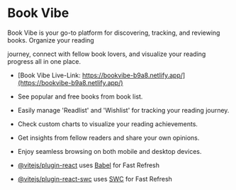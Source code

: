 # Book Vibe

Book Vibe is your go-to platform for discovering, tracking, and reviewing books. Organize your reading 

journey, connect with fellow book lovers, and visualize your reading progress all in one place.

- [Book Vibe Live-Link: https://bookvibe-b9a8.netlify.app/](https://bookvibe-b9a8.netlify.app/)


- See popular and free books from book list.
- Easily manage 'Readlist' and 'Wishlist' for tracking your reading journey.
- Check custom charts to visualize your reading achievements.
- Get insights from fellow readers and share your own opinions.
- Enjoy seamless browsing on both mobile and desktop devices.

- [@vitejs/plugin-react](https://github.com/vitejs/vite-plugin-react/blob/main/packages/plugin-react/README.md) uses [Babel](https://babeljs.io/) for Fast Refresh
- [@vitejs/plugin-react-swc](https://github.com/vitejs/vite-plugin-react-swc) uses [SWC](https://swc.rs/) for Fast Refresh
